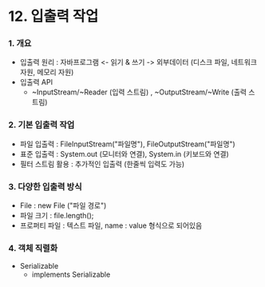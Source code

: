 # 12. 입출력 작업



### 1. 개요

- 입출력 원리 : 자바프로그램 <- 읽기 & 쓰기 -> 외부데이터 (디스크 파일, 네트워크 자원, 메모리 자원)
- 입출력 API
  - ~InputStream/~Reader (입력 스트림) , ~OutputStream/~Write (출력 스트림)



### 2. 기본 입출력 작업

- 파일 입출력 : FileInputStream("파일명"), FileOutputStream("파일명")
- 표준 입출력 : System.out (모니터와 연결), System.in (키보드와 연결)
- 필터 스트림 활용 : 추가적인 입출력 (한줄씩 입력도 가능)



### 3. 다양한 입출력 방식

- File : new File ("파일 경로")
- 파일 크기 : file.length();
- 프로퍼티 파일 : 텍스트 파일, name : value 형식으로 되어있음



### 4. 객체 직렬화

- Serializable
  - implements Serializable